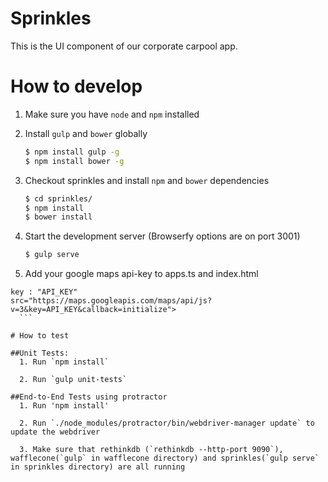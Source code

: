 # Sprinkles
This is the UI component of our corporate carpool app.

# How to develop
1. Make sure you have `node` and `npm` installed

2. Install `gulp` and `bower` globally
	```sh
	$ npm install gulp -g
	$ npm install bower -g
	```

3. Checkout sprinkles and install `npm`  and `bower` dependencies
	```sh
	$ cd sprinkles/
	$ npm install
	$ bower install
	```

4. Start the development server (Browserfy options are on port 3001)
	```sh
	$ gulp serve
	```
5. Add your google maps api-key to apps.ts and index.html
  ```
  key : "API_KEY"
  src="https://maps.googleapis.com/maps/api/js?v=3&key=API_KEY&callback=initialize">
	```

# How to test

##Unit Tests:
	1. Run `npm install`

	2. Run `gulp unit-tests`

##End-to-End Tests using protractor
	1. Run 'npm install'

	2. Run `./node_modules/protractor/bin/webdriver-manager update` to update the webdriver

	3. Make sure that rethinkdb (`rethinkdb --http-port 9090`), wafflecone(`gulp` in wafflecone directory) and sprinkles(`gulp serve` in sprinkles directory) are all running
